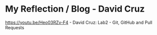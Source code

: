 # My Reflection / Blog - David Cruz

https://youtu.be/Heo03RZv-F4 - David Cruz: Lab2 - Git, GitHub and Pull Requests

